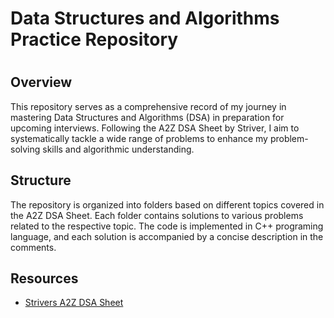 # Data Structures and Algorithms Practice Repository
#
## Overview
This repository serves as a comprehensive record of my journey in mastering Data Structures and Algorithms (DSA) in preparation for upcoming interviews. Following the A2Z DSA Sheet by Striver, I aim to systematically tackle a wide range of problems to enhance my problem-solving skills and algorithmic understanding.

## Structure
The repository is organized into folders based on different topics covered in the A2Z DSA Sheet. Each folder contains solutions to various problems related to the respective topic. The code is implemented in C++ programing language, and each solution is accompanied by a concise description in the comments.

## Resources
- [Strivers A2Z DSA Sheet](https://takeuforward.org/strivers-a2z-dsa-course/strivers-a2z-dsa-course-sheet-2/) 



